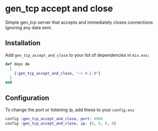 # gen_tcp accept and close

Simple gen_tcp server that accepts and immediately closes connections ignoring any data sent.

## Installation

Add `gen_tcp_accept_and_close` to your list of dependencies in `mix.exs`:

```elixir
def deps do
  [
    {:gen_tcp_accept_and_close, "~> 0.1.0"}
  ]
end
```

## Configuration

To change the port or listening ip, add these to your `config.exs`

```elixir
config :gen_tcp_accept_and_close, port: 4000
config :gen_tcp_accept_and_close, ip: {0, 0, 0, 0}
```
